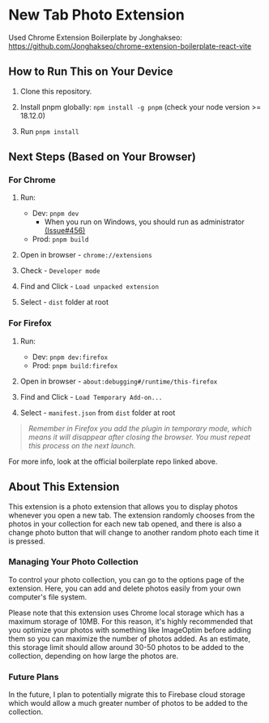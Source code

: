 # New Tab Photo Extension

Used Chrome Extension Boilerplate by Jonghakseo: https://github.com/Jonghakseo/chrome-extension-boilerplate-react-vite

## How to Run This on Your Device

1. Clone this repository.

2. Install pnpm globally: `npm install -g pnpm` (check your node version >= 18.12.0)

3. Run `pnpm install`

## Next Steps (Based on Your Browser)

### For Chrome

1. Run:
    - Dev: `pnpm dev`
      - When you run on Windows, you should run as administrator [(Issue#456)](https://github.com/Jonghakseo/chrome-extension-boilerplate-react-vite/issues/456)
    - Prod: `pnpm build`

2. Open in browser - `chrome://extensions`

3. Check - `Developer mode`

4. Find and Click - `Load unpacked extension`

5. Select - `dist` folder at root

### For Firefox

1. Run:
    - Dev: `pnpm dev:firefox`
    - Prod: `pnpm build:firefox`

2. Open in browser - `about:debugging#/runtime/this-firefox`

3. Find and Click - `Load Temporary Add-on...`

4. Select - `manifest.json` from `dist` folder at root

> *Remember in Firefox you add the plugin in temporary mode, which means it will disappear after closing the browser. You must repeat this process on the next launch.*

For more info, look at the official boilerplate repo linked above.

## About This Extension

This extension is a photo extension that allows you to display photos whenever you open a new tab. The extension randomly chooses from the photos in your collection for each new tab opened, and there is also a change photo button that will change to another random photo each time it is pressed.

### Managing Your Photo Collection

To control your photo collection, you can go to the options page of the extension. Here, you can add and delete photos easily from your own computer's file system. 

Please note that this extension uses Chrome local storage which has a maximum storage of 10MB. For this reason, it's highly recommended that you optimize your photos with something like ImageOptim before adding them so you can maximize the number of photos added. As an estimate, this storage limit should allow around 30-50 photos to be added to the collection, depending on how large the photos are.

### Future Plans
In the future, I plan to potentially migrate this to Firebase cloud storage which would allow a much greater number of photos to be added to the collection.
